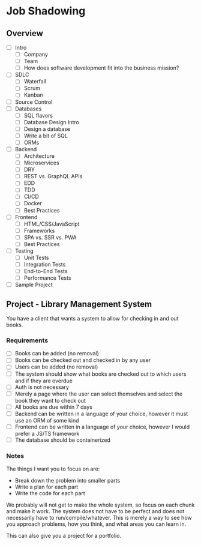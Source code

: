 # Job Shadowing

## Overview

- [ ] Intro
  - [ ] Company
  - [ ] Team
  - [ ] How does software development fit into the business mission?
- [ ] SDLC
  - [ ] Waterfall
  - [ ] Scrum
  - [ ] Kanban
- [ ] Source Control
- [ ] Databases
  - [ ] SQL flavors
  - [ ] Database Design Intro
  - [ ] Design a database
  - [ ] Write a bit of SQL
  - [ ] ORMs
- [ ] Backend
  - [ ] Architecture
  - [ ] Microservices
  - [ ] DRY
  - [ ] REST vs. GraphQL APIs
  - [ ] EDD
  - [ ] TDD
  - [ ] CI/CD
  - [ ] Docker
  - [ ] Best Practices
- [ ] Frontend
  - [ ] HTML/CSS/JavaScript
  - [ ] Frameworks
  - [ ] SPA vs. SSR vs. PWA
  - [ ] Best Practices
- [ ] Testing
  - [ ] Unit Tests
  - [ ] Integration Tests
  - [ ] End-to-End Tests
  - [ ] Performance Tests
- [ ] Sample Project

## Project - Library Management System

You have a client that wants a system to allow for checking in and out books.

### Requirements

- [ ] Books can be added (no removal)
- [ ] Books can be checked out and checked in by any user
- [ ] Users can be added (no removal)
- [ ] The system should show what books are checked out to which users and if they are overdue
- [ ] Auth is not necessary
- [ ] Merely a page where the user can select themselves and select the book they want to check out
- [ ] All books are due within 7 days
- [ ] Backend can be written in a language of your choice, however it must use an ORM of some kind
- [ ] Frontend can be written in a language of your choice, however I would prefer a JS/TS framework
- [ ] The database should be containerized

### Notes

The things I want you to focus on are:

- Break down the problem into smaller parts
- Write a plan for each part
- Write the code for each part

We probably will not get to make the whole system, so focus on each chunk and make it work. The system does not have to be perfect and does not necessarily have to run/compile/whatever. This is merely a way to see how you approach problems, how you think, and what areas you can learn in.

This can also give you a project for a portfolio.
